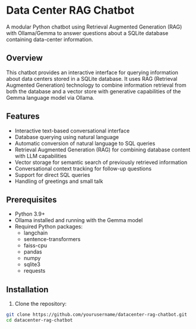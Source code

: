 # Data Center RAG Chatbot

A modular Python chatbot using Retrieval Augmented Generation (RAG) with Ollama/Gemma to answer questions about a SQLite database containing data-center information.

## Overview

This chatbot provides an interactive interface for querying information about data centers stored in a SQLite database. It uses RAG (Retrieval Augmented Generation) technology to combine information retrieval from both the database and a vector store with generative capabilities of the Gemma language model via Ollama.

## Features

- Interactive text-based conversational interface
- Database querying using natural language
- Automatic conversion of natural language to SQL queries
- Retrieval Augmented Generation (RAG) for combining database content with LLM capabilities
- Vector storage for semantic search of previously retrieved information
- Conversational context tracking for follow-up questions
- Support for direct SQL queries
- Handling of greetings and small talk

## Prerequisites

- Python 3.9+
- Ollama installed and running with the Gemma model
- Required Python packages:
  - langchain
  - sentence-transformers
  - faiss-cpu
  - pandas
  - numpy
  - sqlite3
  - requests

## Installation

1. Clone the repository:
```bash
git clone https://github.com/yourusername/datacenter-rag-chatbot.git
cd datacenter-rag-chatbot
